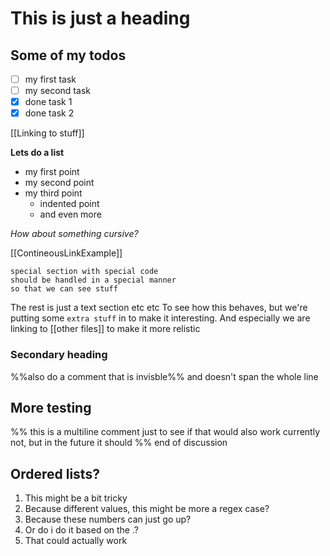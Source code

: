 # This is just a heading

## Some of my todos
- [ ] my first task
- [ ] my second task
- [x] done task 1
- [x] done task 2

[[Linking to stuff]]

**Lets do a list**
- my first point
- my second point
- my third point
  - indented point
  - and even more

*How about something cursive?*

[[ContineousLinkExample]]

```dataview
special section with special code
should be handled in a special manner
so that we can see stuff
```

The rest is just a text section etc etc
To see how this behaves, but we're putting some `extra stuff` in to make it interesting.
And especially we are linking to [[other files]] to make it more relistic


### Secondary heading

%%also do a comment that is invisble%% and doesn't span the whole line


## More testing

%% this is a multiline comment
just to see if that would also work
currently not, but in the future it should
%% end of discussion

## Ordered lists?

1. This might be a bit tricky
2. Because different values, this might be more a regex case?
3. Because these numbers can just go up?
4. Or do i do it based on the .?
5. That could actually work

